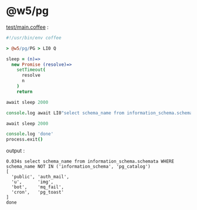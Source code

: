 [‼️]: ✏️README.mdt

# @w5/pg

[test/main.coffee](./test/main.coffee) :

```coffee
#!/usr/bin/env coffee

> @w5/pg/PG > LI0 Q

sleep = (n)=>
  new Promise (resolve)=>
    setTimeout(
      resolve
      n
    )
    return

await sleep 2000

console.log await LI0"select schema_name from information_schema.schemata WHERE schema_name NOT IN ('information_schema', 'pg_catalog')"

await sleep 2000

console.log 'done'
process.exit()
```

output :

```
0.034s select schema_name from information_schema.schemata WHERE schema_name NOT IN ('information_schema', 'pg_catalog')
[
  'public', 'auth_mail',
  'u',      'img',
  'bot',    'mq_fail',
  'cron',   'pg_toast'
]
done
```
